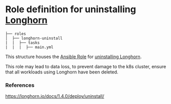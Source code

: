 # Role definition for uninstalling [Longhorn](https://longhorn.io/)

```
├── roles
│  ├── longhorn-uninstall
|  |  ├── tasks 
|  |  |  ├── main.yml  
```

This structure houses the [Ansible Role](https://docs.ansible.com/ansible/latest/playbook_guide/playbooks_reuse_roles.html#roles) for [uninstalling Longhorn](https://longhorn.io/docs/1.4.0/deploy/uninstall/).
  
This role may lead to data loss, to prevent damage to the k8s cluster, ensure that all workloads using Longhorn have been deleted. 

### References

https://longhorn.io/docs/1.4.0/deploy/uninstall/